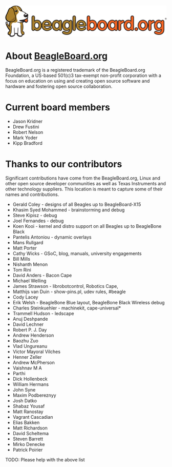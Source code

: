 ![](extras/images/beagleboard-logo.svg)
# About [BeagleBoard.org](https://beagleboard.org/about)

BeagleBoard.org is a registered trademark of the BeagleBoard.org Foundation,
a US-based 501(c)3 tax-exempt non-profit corporation with a focus on education
on using and creating open source software and hardware and fostering
open source collaboration.

# Current board members

* Jason Kridner
* Drew Fustini
* Robert Nelson
* Mark Yoder
* Kipp Bradford

# Thanks to our contributors
Significant contributions have come from the BeagleBoard.org, Linux and other
open source developer communities as well as Texas Instruments and other
technology suppliers. This location is meant to capture some of their names
and contributions.

* Gerald Coley - designs of all Beagles up to BeagleBoard-X15
* Khasim Syed Mohammed - brainstorming and debug
* Steve Kipisz - debug
* Joel Fernandes - debug
* Koen Kooi - kernel and distro support on all Beagles up to BeagleBone Black
* Pantelis Antoniou - dynamic overlays
* Mans Rullgard
* Matt Porter
* Cathy Wicks - GSoC, blog, manuals, university engagements
* Bill Mills
* Nishanth Menon
* Tom Rini
* David Anders - Bacon Cape
* Michael Welling
* James Strawson - librobotcontrol, Robotics Cape, 
* Matthijs van Duin - show-pins.pl, udev rules, #beagle
* Cody Lacey
* Erik Welsh - BeagleBone Blue layout, BeagleBone Black Wireless debug
* Charles Steinkuehler - machinekit, cape-universal* 
* Trammell Hudson - ledscape
* Anuj Deshpande
* David Lechner
* Robert P. J. Day
* Andrew Henderson
* Baozhu Zuo
* Vlad Ungureanu
* Víctor Mayoral Vilches
* Henner Zeller
* Andrew McPherson
* Vaishnav M A
* Parthi
* Dick Hollenbeck
* William Hermans
* John Syne
* Maxim Podbereznyy
* Josh Datko
* Shabaz Yousaf
* Matt Ranostay
* Vagrant Cascadian
* Elias Bakken
* Matt Richardson
* David Scheltema
* Steven Barrett
* Mirko Denecke
* Patrick Poirier

TODO: Please help with the above list
